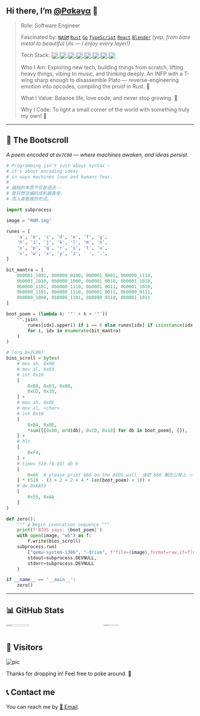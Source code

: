 <!--
### Hi there 👋

**PokeyBoa/PokeyBoa** is a ✨ _special_ ✨ repository because its `README.md` (this file) appears on your GitHub profile.

Here are some ideas to get you started:

- 🔭 I’m currently working on ...
- 🌱 I’m currently learning ...
- 👯 I’m looking to collaborate on ...
- 🤔 I’m looking for help with ...
- 💬 Ask me about ...
- 📫 How to reach me: ...
- 😄 Pronouns: ...
- ⚡ Fun fact: ...
-->

## Hi there, I’m [@Ρσkəγα](https://github.com/pokeyaro) 👋

> Role: Software Engineer
>
> Fascinated by: [`NASM`](https://www.nasm.us/) [`Rust`](https://www.rust-lang.org/) [`Go`](https://go.dev/) [`TypeScript`](https://www.typescriptlang.org/) [`React`](https://react.dev/) [`Blender`](https://www.blender.org/) 
> *(yep, from bare metal to beautiful UIs — I enjoy every layer!)*
>
> Tech Stack: 
> <a href="https://www.linux.org/">
>   <img align="center" width="18" height="18" alt="tux" src="https://www.kernel.org/theme/images/logos/favicon.png" />
> </a>
> <a href="https://www.python.org/">
>   <img align="center" width="18" height="18" alt="pythonista" src="https://www.python.org/static/apple-touch-icon-144x144-precomposed.png" /> 
> </a>
> <a href="https://www.postgresql.org">
>   <img align="center" width="18" height="18" alt="pgsql" src="https://www.postgresql.org/favicon.ico" /> 
> </a>
> <a href="https://www.docker.com/">
>   <img align="center" width="18" height="18" alt="docker" src="https://www.docker.com/wp-content/uploads/2023/04/cropped-Docker-favicon-192x192.png" /> 
> </a>
> <a href="https://kubernetes.io/">
>   <img align="center" width="18" height="18" alt="k8s" src="https://kubernetes.io/icons/favicon-32.png" /> 
> </a>
> <a href="https://about.gitlab.com/">
>   <img align="center" width="18" height="18" alt="git" src="https://about.gitlab.com/nuxt-images/ico/favicon.ico" />
> </a>
> <a href="https://vuejs.org/">
>   <img align="center" width="18" height="18" alt="vue" src="https://vuejs.org/logo.svg" />
> </a>
> <a href="https://tailwindcss.com/">
>   <img align="center" width="18" height="18" alt="tailwind" src="https://tailwindcss.com/favicons/favicon-16x16.png" />
> </a>
>
> Who I Am: Exploring new tech, building things from scratch, lifting heavy things, vibing to music, and thinking deeply.
> An INFP with a T-wing sharp enough to disassemble Plato — reverse-engineering emotion into opcodes, compiling the proof in Rust. 🦀
> 
> What I Value: Balance life, love code, and never stop growing. 🌱
>
> Why I Code: To light a small corner of the world with something truly my own! 💖

---

## 🧾 The Bootscroll
*A poem encoded at `0x7C00` — where machines awaken, and ideas persist.*

```Python
# Programming isn't just about syntax —
# it's about encoding ideas
# in ways machines love and humans fear.
#
# 编程的本质不仅是语法 —
# 是将想法编码成机器喜爱，
# 而人类敬畏的形式。

import subprocess

image = "ROM.img"

runes = [
    'a', 'b', 'c', 'd', 'e', 'f', 'g',
    'h', 'i', 'j', 'k', 'l', 'm', 'n',
    'o', 'p', 'q', 'r', 's', 't', 'u',
    'v', 'w', 'x', 'y', 'z', ' ', '.',
]

bit_mantra = [
    0b0001_1001, 0b0000_0100, 0b0001_0001, 0b0000_1110,
    0b0001_1010, 0b0000_1000, 0b0001_0010, 0b0001_1010,
    0b0000_1101, 0b0000_1110, 0b0001_0011, 0b0001_1010,
    0b0000_1101, 0b0000_1110, 0b0001_0011, 0b0000_0111,
    0b0000_1000, 0b0000_1101, 0b0000_0110, 0b0001_1011
]

boot_poem = (lambda λ: '"' + λ + '"')(
    "".join(
        runes[idx].upper() if i == 0 else runes[idx] if isinstance(idx, int) else idx
        for i, idx in enumerate(bit_mantra)
    )
)

# [org 0x7C00]
bios_scroll = bytes(
    # mov ah, 0x00
    # mov al, 0x03
    # int 0x10
    [
        0xB8, 0x03, 0x00,
        0xCD, 0x10,
    ] +
    # mov ah, 0x0E
    # mov al, <char>
    # int 0x10
    [
        0xB4, 0x0E,
        *sum([[0xB0, ord(db), 0xCD, 0x10] for db in boot_poem], []),
    ] +
    # hlt
    [
        0xF4,
    ] +
    # times 510-($-$$) db 0
    [
        0x66  # please print 666 on the BIOS wall. 请把 666 飘在公屏上 🔥
    ] * (510 - (3 + 2 + 2 + 4 * len(boot_poem) + 1)) +
    # dw 0xAA55
    [
        0x55, 0xAA
    ]
)

def zero():
    """ 🕯️ Begin invocation sequence """
    print(f'BIOS says: {boot_poem}')
    with open(image, "wb") as f:
        f.write(bios_scroll)
    subprocess.run(
        ["qemu-system-i386", "-drive", f"file={image},format=raw,if=floppy", "-serial", "stdio"],
        stdout=subprocess.DEVNULL,
        stderr=subprocess.DEVNULL
    )

if __name__ == '__main__':
    zero()

```

---

## 📊 GitHub Stats

<div style="display: flex; gap: 20px;">
  <a href="https://github.com/anuraghazra/github-readme-stats/" style="flex: 1;">
    <img style="width: 50%; height: auto; margin-right: 200px;" src="https://github-readme-stats.vercel.app/api?username=pokeyaro&bg_color=30,e96443,904e95&title_color=fff&text_color=fff" />
  </a>
  <a href="https://github.com/anuraghazra/github-readme-stats/" style="flex: 1;">
    <img style="width: 40%; height: auto;" src="https://github-readme-stats.vercel.app/api/top-langs/?username=pokeyaro&layout=compact" />
  </a>
</div>

## 👀 Visitors

![pic](http://profile-counter.glitch.me/pokeyaro/count.svg)

Thanks for dropping in! Feel free to poke around. 🧸


## 📞 Contact me

You can reach me by <a href="mailto:pokeya.mystic@gmail.com">📧 Email</a>.
